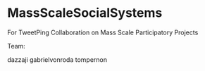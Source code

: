 # MassScaleSocialSystems
For TweetPing Collaboration on Mass Scale Participatory Projects

Team:

dazzaji
gabrielvonroda
tompernon
